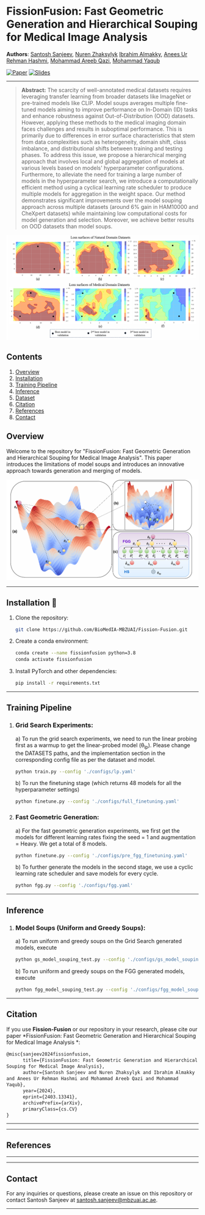 # FissionFusion: Fast Geometric Generation and Hierarchical Souping for Medical Image Analysis

**Authors**: 
[Santosh Sanjeev](https://github.com/santosh9sanjeev),
[Nuren Zhaksylyk](https://github.com/ZhNuren)
[Ibrahim Almakky](https://scholar.google.com/citations?user=T9MTcK0AAAAJ&hl=en&oi=sra),
[Anees Ur Rehman Hashmi](https://github.com/aneesurhashmi),
[Mohammad Areeb Qazi](https://scholar.google.com/citations?user=KeyK8FQAAAAJ&hl=en),
[Mohammad Yaqub](https://scholar.google.com/citations?user=9dfn5GkAAAAJ)


[![Paper](https://img.shields.io/badge/Paper-Link-blue)](https://arxiv.org/abs/2403.13341)
[![Slides](https://img.shields.io/badge/Slides-Link-green)](https://mbzuaiac-my.sharepoint.com/:p:/g/personal/santosh_sanjeev_mbzuai_ac_ae/EecfRMTQnE9Kl1GfBnkpNPEBRK3nTGtSh8_egySSlt2Eug?e=3ogVQu)

---

> **Abstract:** The scarcity of well-annotated medical datasets requires leveraging transfer learning from broader datasets like ImageNet or pre-trained models like CLIP. Model soups averages multiple fine-tuned models aiming to improve performance on In-Domain (ID) tasks and enhance robustness against Out-of-Distribution (OOD) datasets. However, applying these methods to the medical imaging domain faces challenges and results in suboptimal performance. This is primarily due to differences in error surface characteristics that stem from data complexities such as heterogeneity, domain shift, class imbalance, and distributional shifts between training and testing phases. To address this issue, we propose a hierarchical merging approach that involves local and global aggregation of models at various levels based on models' hyperparameter configurations. Furthermore, to alleviate the need for training a large number of models in the hyperparameter search, we introduce a computationally efficient method using a cyclical learning rate scheduler to produce multiple models for aggregation in the weight space. Our method demonstrates significant improvements over the model souping approach across multiple datasets (around 6\% gain in HAM10000 and CheXpert datasets) while maintaining low computational costs for model generation and selection. Moreover, we achieve better results on OOD datasets than model soups.

![Comparison of loss surfaces for Natural and Medical Datasets](assets/loss_surfaces.png)





## Contents

1) [Overview](#overview)
2) [Installation](#installation🔧)
3) [Training Pipeline](#trainingpipeline)
4) [Inference](#inference)
4) [Dataset](#dataset)
6) [Citation](#citation)
7) [References](#references)
8) [Contact](#contact)

## Overview

Welcome to the repository for "FissionFusion: Fast Geometric Generation and Hierarchical Souping for Medical Image Analysis". This paper introduces the limitations of model soups and introduces an innovative approach towards generation and merging of models. 

![Fast Geometric Generation and Hierarchical Souping](assets/methodology_ff.png)

---
## Installation 🔧

1. Clone the repository:
    ```bash
    git clone https://github.com/BioMedIA-MBZUAI/Fission-Fusion.git
    ```

2. Create a conda environment:

    ```bash
    conda create --name fissionfusion python=3.8
    conda activate fissionfusion
    ```

3. Install PyTorch and other dependencies:

    ```bash
    pip install -r requirements.txt
    ```
---
## Training Pipeline 

1. ### Grid Search Experiments:
    a) To run the grid search experiments, we need to run the linear probing first as a warmup to get the linear-probed model (θ<sub>lp</sub>). Please change the DATASETS paths, and the implementation section in the corresponding config file as per the dataset and model. 
       
    ```bash
    python train.py --config './configs/lp.yaml'
    ```

    b) To run the finetuning stage (which returns 48 models for all the hyperparameter settings)
       
    ```bash
    python finetune.py --config './configs/full_finetuning.yaml'
    ```

2. ### Fast Geometric Generation: 
    a) For the fast geometric generation experiments, we first get the models for different learning rates fixing the seed = 1 and augmentation = Heavy. We get a total of 8 models.
       
    ```bash
    python finetune.py --config './configs/pre_fgg_finetuning.yaml'
    ```

    b) To further generate the models in the second stage, we use a cyclic learning rate scheduler and save models for every cycle.

    ```bash
    python fgg.py --config './configs/fgg.yaml'
    ```
---

## Inference
1. ### Model Soups (Uniform and Greedy Soups):
    a) To run uniform and greedy soups on the Grid Search generated models, execute

    ```bash
    python gs_model_souping_test.py --config './configs/gs_model_souping_test.yaml'
    ```

    b) To run uniform and greedy soups on the FGG generated models, execute

    ```bash
    python fgg_model_souping_test.py --config './configs/fgg_model_souping_test.yaml'
    ```



---
## Citation

If you use **Fission-Fusion** or our repository in your research, please cite our paper *FissionFusion: Fast Geometric Generation and Hierarchical Souping for Medical Image Analysis
*:

```
@misc{sanjeev2024fissionfusion,
      title={FissionFusion: Fast Geometric Generation and Hierarchical Souping for Medical Image Analysis}, 
      author={Santosh Sanjeev and Nuren Zhaksylyk and Ibrahim Almakky and Anees Ur Rehman Hashmi and Mohammad Areeb Qazi and Mohammad Yaqub},
      year={2024},
      eprint={2403.13341},
      archivePrefix={arXiv},
      primaryClass={cs.CV}
}
```
---


---
## References


---


---
## Contact

For any inquiries or questions, please create an issue on this repository or contact Santosh Sanjeev at santosh.sanjeev@mbzuai.ac.ae.

---

